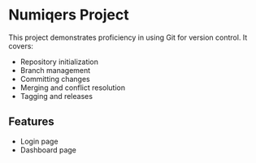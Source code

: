 # Numiqers Project

This project demonstrates proficiency in using Git for version control. It covers:

- Repository initialization
- Branch management
- Committing changes
- Merging and conflict resolution
- Tagging and releases

## Features

- Login page
- Dashboard page